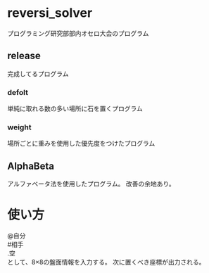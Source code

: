 # reversi_solver
プログラミング研究部部内オセロ大会のプログラム
## release
完成してるプログラム
### defolt
単純に取れる数の多い場所に石を置くプログラム
### weight
場所ごとに重みを使用した優先度をつけたプログラム
## AlphaBeta
アルファベータ法を使用したプログラム。
改善の余地あり。

# 使い方
@自分 <br>
#相手 <br>
.空 <br>
として、8×8の盤面情報を入力する。 
次に置くべき座標が出力される。
